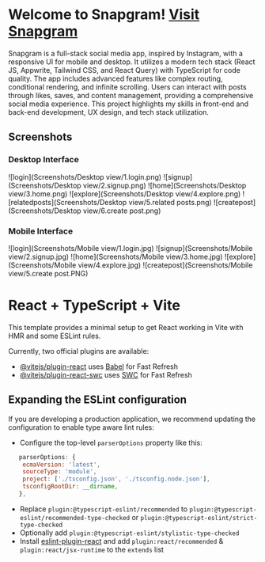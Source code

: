 # Welcome to Snapgram! [Visit Snapgram](https://snapgram-sigma.vercel.app/)
Snapgram is a full-stack social media app, inspired by Instagram, with a responsive
UI for mobile and desktop. It utilizes a modern tech stack (React JS, Appwrite,
Tailwind CSS, and React Query) with TypeScript for code quality. The app includes
advanced features like complex routing, conditional rendering, and infinite scrolling.
Users can interact with posts through likes, saves, and content management,
providing a comprehensive social media experience. This project highlights my skills
in front-end and back-end development, UX design, and tech stack utilization.

## Screenshots

### Desktop Interface
![login](Screenshots/Desktop view/1.login.png)
![signup](Screenshots/Desktop view/2.signup.png)
![home](Screenshots/Desktop view/3.home.png)
![explore](Screenshots/Desktop view/4.explore.png)
![relatedposts](Screenshots/Desktop view/5.related posts.png)
![createpost](Screenshots/Desktop view/6.create post.png)

### Mobile Interface
![login](Screenshots/Mobile view/1.login.jpg)
![signup](Screenshots/Mobile view/2.signup.jpg)
![home](Screenshots/Mobile view/3.home.jpg)
![explore](Screenshots/Mobile view/4.explore.jpg)
![createpost](Screenshots/Mobile view/5.create post.PNG)


# React + TypeScript + Vite

This template provides a minimal setup to get React working in Vite with HMR and some ESLint rules.

Currently, two official plugins are available:

- [@vitejs/plugin-react](https://github.com/vitejs/vite-plugin-react/blob/main/packages/plugin-react/README.md) uses [Babel](https://babeljs.io/) for Fast Refresh
- [@vitejs/plugin-react-swc](https://github.com/vitejs/vite-plugin-react-swc) uses [SWC](https://swc.rs/) for Fast Refresh

## Expanding the ESLint configuration

If you are developing a production application, we recommend updating the configuration to enable type aware lint rules:

- Configure the top-level `parserOptions` property like this:

```js
   parserOptions: {
    ecmaVersion: 'latest',
    sourceType: 'module',
    project: ['./tsconfig.json', './tsconfig.node.json'],
    tsconfigRootDir: __dirname,
   },
```

- Replace `plugin:@typescript-eslint/recommended` to `plugin:@typescript-eslint/recommended-type-checked` or `plugin:@typescript-eslint/strict-type-checked`
- Optionally add `plugin:@typescript-eslint/stylistic-type-checked`
- Install [eslint-plugin-react](https://github.com/jsx-eslint/eslint-plugin-react) and add `plugin:react/recommended` & `plugin:react/jsx-runtime` to the `extends` list

